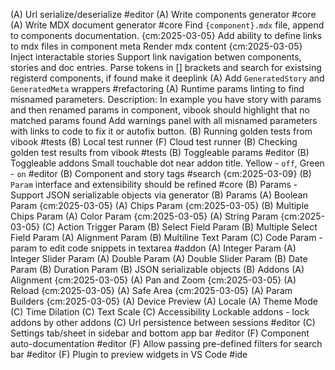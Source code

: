 
(A) Url serialize/deserialize #editor
(A) Write components generator #core
(A) Write MDX document generator #core
  Find `{component}.mdx` file, append to components documentation. {cm:2025-03-05}
  Add ability to define links to mdx files in component meta
  Render mdx content {cm:2025-03-05}
  Inject interactable stories
  Support link navigation betwen components, stories and doc entries.
  Parse tokens in [] brackets and search for existsing registerd components, if found make it deeplink
(A) Add `GeneratedStory` and `GeneratedMeta` wrappers #refactoring
(A) Runtime params linting to find misnamed parameters. 
  Description: In example you have story with params and then renamed params in component, vibook should highlight that no matched params found
  Add warnings panel with all misnamed parameters with links to code to fix it or autofix button.
(B) Running golden tests from vibook #tests
  (B) Local test runner
  (F) Cloud test runner
(B) Checking golden test results from vibook #tests
(B) Toggleable params #editor
(B) Toggleable addons Small touchable dot near addon title. Yellow - `off`, Green - `on` #editor
(B) Component and story tags #search {cm:2025-03-09}
(B) `Param` interface and extensibility should be refined #core
(B) Params - Support JSON serializable objects via generator
(B) Params
  (A) Boolean Param {cm:2025-03-05}
  (A) Chips Param {cm:2025-03-05}
  (B) Multiple Chips Param
  (A) Color Param {cm:2025-03-05}
  (A) String Param {cm:2025-03-05}
  (C) Action Trigger Param
  (B) Select Field Param
  (B) Multiple Select Field Param
  (A) Alignment Param
  (B) Multiline Text Param
  (C) Code Param - param to edit code snippets in textarea #addon
  (A) Integer Param
  (A) Integer Slider Param
  (A) Double Param
  (A) Double Slider Param
  (B) Date Param
  (B) Duration Param
  (B) JSON serializable objects 
(B) Addons
  (A) Alignment {cm:2025-03-05}
  (A) Pan and Zoom {cm:2025-03-05}
  (A) Reload {cm:2025-03-05}
  (A) Safe Area {cm:2025-03-05}
  (A) Param Builders {cm:2025-03-05}
  (A) Device Preview
  (A) Locale
  (A) Theme Mode
  (C) Time Dilation
  (C) Text Scale
  (C) Accessibility
  Lockable addons - lock addons by other addons
(C) Url persistence between sessions #editor
(C) Settings tab/sheet in sidebar and bottom app bar #editor
(F) Component auto-documentation #editor
(F) Allow passing pre-defined filters for search bar #editor
(F) Plugin to preview widgets in VS Code #ide
